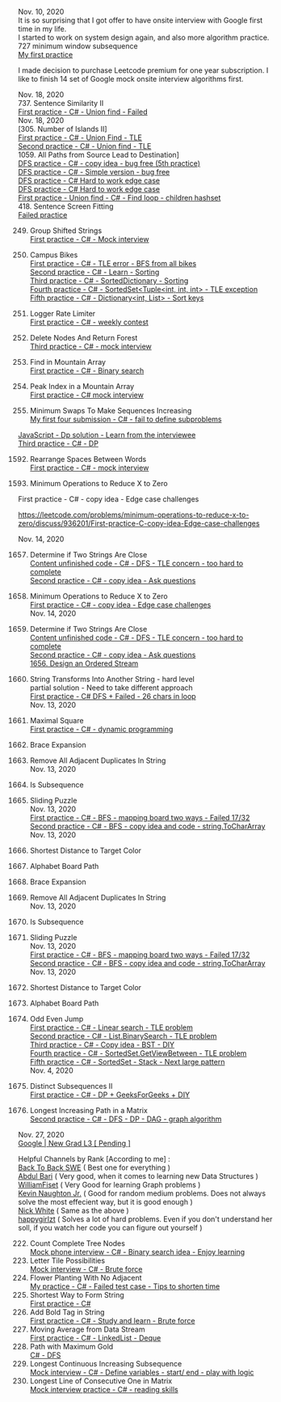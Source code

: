 Nov. 10, 2020<br>
It is so surprising that I got offer to have onsite interview with Google first time in my life. <br>
I started to work on system design again, and also more algorithm practice.<br> 
727 minimum window subsequence <br>
[My first practice](https://github.com/jianminchen/Leetcode_Julia/blob/master/Practice%20history/2020%20November%20Google%20onsite/algorithms/727%20minimum%20subsequence.cs)<br>

I made decision to purchase Leetcode premium for one year subscription. I like to finish 14 set of Google mock onsite interview algorithms first. <br>

Nov. 18, 2020<br>
737. Sentence Similarity II<br>
[First practice - C# - Union find - Failed](https://leetcode.com/problems/sentence-similarity-ii/discuss/941261/First-practice-C-Union-find-Failed)<br>
Nov. 18, 2020 <br>
[305. Number of Islands II]<br>
[First practice - C# - Union Find - TLE](https://leetcode.com/problems/number-of-islands-ii/discuss/940996/First-practice-C-Union-Find-TLE)<br>
[Second practice - C# - Union find - TLE](https://leetcode.com/problems/number-of-islands-ii/discuss/941060/Second-practice-C-Union-find-TLE)<br>
1059. All Paths from Source Lead to Destination]<br>
[DFS practice - C# - copy idea - bug free  (5th practice)](https://leetcode.com/problems/all-paths-from-source-lead-to-destination/discuss/940761/DFS-practice-C-copy-idea-bug-free)<br>
[DFS practice - C# - Simple version - bug free](https://leetcode.com/problems/all-paths-from-source-lead-to-destination/discuss/940760/DFS-practice-C-Simple-version-bug-free)<br>
[DFS practice - C# Hard to work edge case](https://leetcode.com/problems/all-paths-from-source-lead-to-destination/discuss/940741/DFS-practice-C-Hard-to-work-edge-case)<br>
[DFS practice - C# Hard to work edge case](https://leetcode.com/problems/all-paths-from-source-lead-to-destination/discuss/940741/DFS-practice-C-Hard-to-work-edge-case)<br>
[First practice - Union find - C# - Find loop - children hashset](https://leetcode.com/problems/all-paths-from-source-lead-to-destination/discuss/940643/First-practice-Union-find-C-Find-loop-children-hashset)<br>
418. Sentence Screen Fitting<br>
[Failed practice](https://leetcode.com/problems/sentence-screen-fitting/discuss/941860/Failed-practice-C-Mock-interview)<br>

249. Group Shifted Strings<br>
[First practice - C# - Mock interview](https://leetcode.com/problems/group-shifted-strings/discuss/941871/First-practice-C-Mock-interview)<br>

1057. Campus Bikes<br>
[First practice - C# - TLE error - BFS from all bikes](https://leetcode.com/problems/campus-bikes/discuss/938826/First-practice-C-TLE-error-BFS-from-all-bikes)<br>
[Second practice - C# - Learn - Sorting](https://leetcode.com/problems/campus-bikes/discuss/939748/Second-practice-C-Learn-Sorting)<br>
[Third practice - C# - SortedDictionary - Sorting](https://leetcode.com/problems/campus-bikes/discuss/939838/Third-practice-C-SortedDictionary-Sorting)<br>
[Fourth practice - C# - SortedSet<Tuple<int, int, int> - TLE exception](https://leetcode.com/problems/campus-bikes/discuss/939853/Fourth-practice-C-SortedSetlessTuplelessint-int-intgreater-TLE-exception)<br>
[Fifth practice - C# - Dictionary<int, List<int>> - Sort keys](https://leetcode.com/problems/campus-bikes/discuss/939876/Fifth-practice-C-Dictionarylessint-Listlessintgreatergreater-Sort-keys)<br>
359. Logger Rate Limiter<br>
[First practice - C# - weekly contest](https://leetcode.com/problems/logger-rate-limiter/discuss/941878/First-practice-C-weekly-contest)<br>

1110. Delete Nodes And Return Forest<br>
[Third practice - C# - mock interview](https://leetcode.com/problems/delete-nodes-and-return-forest/discuss/941884/Third-practice-C-mock-interview)<br>
1095. Find in Mountain Array<br>
[First practice - C# - Binary search](https://leetcode.com/problems/find-in-mountain-array/discuss/941887/First-practice-C-Binary-search)<br>
852. Peak Index in a Mountain Array<br>
[First practice - C# mock interview](https://leetcode.com/problems/peak-index-in-a-mountain-array/discuss/941892/First-practice-C-mock-interview)<br>

801. Minimum Swaps To Make Sequences Increasing<br>
[My first four submission - C# - fail to define subproblems](https://leetcode.com/problems/minimum-swaps-to-make-sequences-increasing/discuss/937230/My-first-four-submission-C-fail-to-define-subproblems)<br>

[JavaScript - Dp solution - Learn from the interviewee](https://leetcode.com/problems/minimum-swaps-to-make-sequences-increasing/discuss/937529/JavaScript-Dp-solution-Learn-from-the-interviewee)<br>
[Third practice - C# - DP](https://leetcode.com/problems/minimum-swaps-to-make-sequences-increasing/discuss/937533/Third-practice-C-DP)<br>

1592. Rearrange Spaces Between Words<br>
[First practice - C# - mock interview](https://leetcode.com/problems/rearrange-spaces-between-words/discuss/941901/First-practice-C-mock-interview)<br>

1658. Minimum Operations to Reduce X to Zero


First practice - C# - copy idea - Edge case challenges

https://leetcode.com/problems/minimum-operations-to-reduce-x-to-zero/discuss/936201/First-practice-C-copy-idea-Edge-case-challenges


Nov. 14, 2020

1657. Determine if Two Strings Are Close<br>
[Content unfinished code - C# - DFS - TLE concern - too hard to complete](https://leetcode.com/problems/determine-if-two-strings-are-close/discuss/936091/Content-unfinished-code-C-DFS-TLE-concern-too-hard-to-complete)<br>
[Second practice - C# - copy idea - Ask questions](https://leetcode.com/problems/determine-if-two-strings-are-close/discuss/936127/Second-practice-C-copy-idea-Ask-questions)<br>

1658. Minimum Operations to Reduce X to Zero<br>
[First practice - C# - copy idea - Edge case challenges](https://leetcode.com/problems/minimum-operations-to-reduce-x-to-zero/discuss/936201/First-practice-C-copy-idea-Edge-case-challenges)<br>
Nov. 14, 2020<br>
1657. Determine if Two Strings Are Close<br>
[Content unfinished code - C# - DFS - TLE concern - too hard to complete](https://leetcode.com/problems/determine-if-two-strings-are-close/discuss/936091/Content-unfinished-code-C-DFS-TLE-concern-too-hard-to-complete)<br>
[Second practice - C# - copy idea - Ask questions](https://leetcode.com/problems/determine-if-two-strings-are-close/discuss/936127/Second-practice-C-copy-idea-Ask-questions)<br>
[1656. Design an Ordered Stream](https://leetcode.com/problems/design-an-ordered-stream/discuss/941911/First-practice-C-weekly-contest)<br>
1153. String Transforms Into Another String - hard level<br>
partial solution - Need to take different approach<br>
[First practice - C# DFS + Failed - 26 chars in loop](https://leetcode.com/problems/string-transforms-into-another-string/discuss/935070/First-practice-C-DFS-%2B-Failed-26-chars-in-loop)<br>
Nov. 13, 2020<br>
221. Maximal Square<br>
[First practice - C# - dynamic programming](https://leetcode.com/problems/maximal-square/discuss/941922/First-practice-C-dynamic-programming)<br>

1087. Brace Expansion<br>
1047. Remove All Adjacent Duplicates In String<br>
Nov. 13, 2020<br>
392. Is Subsequence<br>
773. Sliding Puzzle<br>
Nov. 13, 2020<br>
[First practice - C# - BFS - mapping board two ways - Failed 17/32](https://leetcode.com/problems/sliding-puzzle/discuss/934762/First-practice-C-BFS-mapping-board-two-ways-Failed-1732)<br>
[Second practice - C# - BFS - copy idea and code - string.ToCharArray](https://leetcode.com/problems/sliding-puzzle/discuss/934803/Second-practice-C-BFS-copy-idea-and-code-string.ToCharArray)<br>
Nov. 13, 2020<br>
1182. Shortest Distance to Target Color<br>
1138. Alphabet Board Path<br>
1087. Brace Expansion<br>
1047. Remove All Adjacent Duplicates In String<br>
Nov. 13, 2020<br>
392. Is Subsequence<br>
773. Sliding Puzzle<br>
Nov. 13, 2020<br>
[First practice - C# - BFS - mapping board two ways - Failed 17/32](https://leetcode.com/problems/sliding-puzzle/discuss/934762/First-practice-C-BFS-mapping-board-two-ways-Failed-1732)<br>
[Second practice - C# - BFS - copy idea and code - string.ToCharArray](https://leetcode.com/problems/sliding-puzzle/discuss/934803/Second-practice-C-BFS-copy-idea-and-code-string.ToCharArray)<br>
Nov. 13, 2020<br>
1182. Shortest Distance to Target Color<br>
1138. Alphabet Board Path<br>
975. Odd Even Jump<br>
[First practice - C# - Linear search - TLE problem](https://leetcode.com/problems/odd-even-jump/discuss/933616/First-practice-C-Linear-search-TLE-problem)<br>
[Second practice - C# - List.BinarySearch - TLE problem](https://leetcode.com/problems/odd-even-jump/discuss/933619/Second-practice-C-List.BinarySearch-TLE-problem)<br>
[Third practice - C# - Copy idea - BST - DIY](https://leetcode.com/problems/odd-even-jump/discuss/933660/Third-practice-C-Copy-idea-BST-DIY)<br>
[Fourth practice - C# - SortedSet.GetViewBetween - TLE problem](https://leetcode.com/problems/odd-even-jump/discuss/933715/Fourth-practice-C-SortedSet.GetViewBetween-TLE-problem)<br>
[Fifth practice - C# - SortedSet - Stack - Next large pattern](https://leetcode.com/problems/odd-even-jump/discuss/933901/Fifth-practice-C-SortedSet-Stack-Next-large-pattern)<br>
Nov. 4, 2020<br>
940. Distinct Subsequences II<br>
[First practice - C# - DP + GeeksForGeeks + DIY](https://leetcode.com/problems/distinct-subsequences-ii/discuss/923642/First-practice-C-DP-%2B-GeeksForGeeks-%2B-DIY)<br>

329. Longest Increasing Path in a Matrix<br>
[Second practice - C# - DFS - DP - DAG - graph algorithm](https://leetcode.com/problems/longest-increasing-path-in-a-matrix/discuss/946782/Second-practice-C-DFS-DP-DAG-graph-algorithm)<br>

Nov. 27, 2020<br>
[Google | New Grad L3 [ Pending ]](https://leetcode.com/discuss/interview-experience/949582/google-new-grad-l3-pending)<br>

Helpful Channels by Rank [According to me] :<br>
[Back To Back SWE](https://www.youtube.com/channel/UCmJz2DV1a3yfgrR7GqRtUUA) ( Best one for everything )<br>
[Abdul Bari](https://www.youtube.com/channel/UCZCFT11CWBi3MHNlGf019nw) ( Very good, when it comes to learning new Data Structures )<br>
[WilliamFiset](https://www.youtube.com/user/purpongie) ( Very Good for learning Graph problems )<br>
[Kevin Naughton Jr.](https://www.youtube.com/channel/UCKvwPt6BifPP54yzH99ff1g) ( Good for random medium problems. Does not always solve the most effecient way, but it is good enough )<br>
[Nick White](https://www.youtube.com/channel/UC1fLEeYICmo3O9cUsqIi7HA) ( Same as the above )<br>
[happygirlzt](https://www.youtube.com/channel/UCamg61pfZpRnTp5-L4XEM1Q) ( Solves a lot of hard problems. Even if you don't understand her soll, if you watch her code you can figure out yourself )<br>




222. Count Complete Tree Nodes<br>
[Mock phone interview - C# - Binary search idea - Enjoy learning](https://leetcode.com/problems/count-complete-tree-nodes/discuss/950145/mock-phone-interview-c-binary-search-idea-enjoy-learning)<br>
1079. Letter Tile Possibilities<br>
[Mock interview - C# - Brute force](https://leetcode.com/problems/letter-tile-possibilities/discuss/950073/mock-interview-c-brute-force)<br>
1042. Flower Planting With No Adjacent<br>
[My practice - C# - Failed test case - Tips to shorten time](https://leetcode.com/problems/flower-planting-with-no-adjacent/discuss/950052/my-practice-c-failed-test-case-tips-to-shorten-time)<br>
1055. Shortest Way to Form String<br>
[First practice - C#](https://leetcode.com/problems/shortest-way-to-form-string/discuss/949476/first-practice-c)<br>
616. Add Bold Tag in String<br>
[First practice - C# - Study and learn - Brute force](https://leetcode.com/problems/add-bold-tag-in-string/discuss/949412/first-practice-c-study-and-learn-brute-force)<br>
346. Moving Average from Data Stream<br>
[First practice - C# - LinkedList - Deque](https://leetcode.com/problems/moving-average-from-data-stream/discuss/951144/First-practice-C-LinkedList-Deque)<br>
1219. Path with Maximum Gold<br>
[C# - DFS](https://leetcode.com/problems/path-with-maximum-gold/discuss/949353/C-DFS)<br>
674. Longest Continuous Increasing Subsequence<br>
[Mock interview - C# - Define variables - start/ end - play with logic](https://leetcode.com/problems/longest-continuous-increasing-subsequence/discuss/951148/Mock-interview-C-Define-variables-start-end-two-logic-checking)<br>
562. Longest Line of Consecutive One in Matrix<br>
[Mock interview practice - C# - reading skills](https://leetcode.com/problems/longest-line-of-consecutive-one-in-matrix/discuss/951157/Mock-interview-practice-C-reading-skills)<br>
